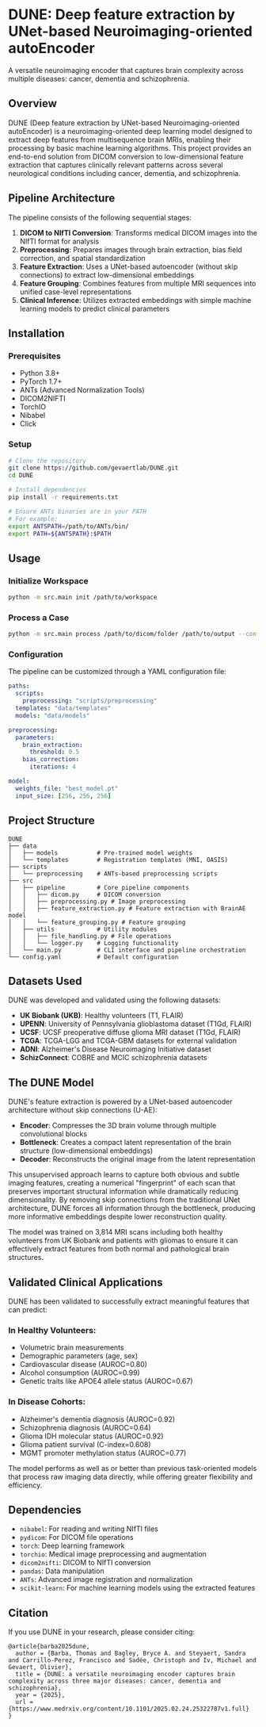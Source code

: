 # DUNE: Deep feature extraction by UNet-based Neuroimaging-oriented autoEncoder

A versatile neuroimaging encoder that captures brain complexity across multiple diseases: cancer, dementia and schizophrenia.

## Overview

DUNE (Deep feature extraction by UNet-based Neuroimaging-oriented autoEncoder) is a neuroimaging-oriented deep learning model designed to extract deep features from multisequence brain MRIs, enabling their processing by basic machine learning algorithms. This project provides an end-to-end solution from DICOM conversion to low-dimensional feature extraction that captures clinically relevant patterns across several neurological conditions including cancer, dementia, and schizophrenia.

## Pipeline Architecture

The pipeline consists of the following sequential stages:

1. **DICOM to NIfTI Conversion**: Transforms medical DICOM images into the NIfTI format for analysis
2. **Preprocessing**: Prepares images through brain extraction, bias field correction, and spatial standardization
3. **Feature Extraction**: Uses a UNet-based autoencoder (without skip connections) to extract low-dimensional embeddings
4. **Feature Grouping**: Combines features from multiple MRI sequences into unified case-level representations
5. **Clinical Inference**: Utilizes extracted embeddings with simple machine learning models to predict clinical parameters

## Installation

### Prerequisites

- Python 3.8+
- PyTorch 1.7+
- ANTs (Advanced Normalization Tools)
- DICOM2NIFTI
- TorchIO
- Nibabel
- Click

### Setup

```bash
# Clone the repository
git clone https://github.com/gevaertlab/DUNE.git
cd DUNE

# Install dependencies
pip install -r requirements.txt

# Ensure ANTs binaries are in your PATH
# For example:
export ANTSPATH=/path/to/ANTs/bin/
export PATH=${ANTSPATH}:$PATH
```

## Usage

### Initialize Workspace

```bash
python -m src.main init /path/to/workspace
```

### Process a Case

```bash
python -m src.main process /path/to/dicom/folder /path/to/output --config config.yaml
```

### Configuration

The pipeline can be customized through a YAML configuration file:

```yaml
paths:
  scripts:
    preprocessing: "scripts/preprocessing"
  templates: "data/templates"
  models: "data/models"

preprocessing:
  parameters:
    brain_extraction:
      threshold: 0.5
    bias_correction:
      iterations: 4

model:
  weights_file: "best_model.pt"
  input_size: [256, 256, 256]
```

## Project Structure

```
DUNE
├── data
│   ├── models           # Pre-trained model weights
│   └── templates        # Registration templates (MNI, OASIS)
├── scripts
│   └── preprocessing    # ANTs-based preprocessing scripts
├── src
│   ├── pipeline         # Core pipeline components
│   │   ├── dicom.py     # DICOM conversion
│   │   ├── preprocessing.py # Image preprocessing
│   │   ├── feature_extraction.py # Feature extraction with BrainAE model
│   │   └── feature_grouping.py # Feature grouping
│   ├── utils            # Utility modules
│   │   ├── file_handling.py # File operations
│   │   └── logger.py    # Logging functionality
│   └── main.py          # CLI interface and pipeline orchestration
└── config.yaml          # Default configuration
```

## Datasets Used

DUNE was developed and validated using the following datasets:

- **UK Biobank (UKB)**: Healthy volunteers (T1, FLAIR)
- **UPENN**: University of Pennsylvania glioblastoma dataset (T1Gd, FLAIR)
- **UCSF**: UCSF preoperative diffuse glioma MRI dataset (T1Gd, FLAIR)
- **TCGA**: TCGA-LGG and TCGA-GBM datasets for external validation
- **ADNI**: Alzheimer's Disease Neuroimaging Initiative dataset
- **SchizConnect**: COBRE and MCIC schizophrenia datasets

## The DUNE Model

DUNE's feature extraction is powered by a UNet-based autoencoder architecture without skip connections (U-AE):

- **Encoder**: Compresses the 3D brain volume through multiple convolutional blocks
- **Bottleneck**: Creates a compact latent representation of the brain structure (low-dimensional embeddings)
- **Decoder**: Reconstructs the original image from the latent representation

This unsupervised approach learns to capture both obvious and subtle imaging features, creating a numerical "fingerprint" of each scan that preserves important structural information while dramatically reducing dimensionality. By removing skip connections from the traditional UNet architecture, DUNE forces all information through the bottleneck, producing more informative embeddings despite lower reconstruction quality.

The model was trained on 3,814 MRI scans including both healthy volunteers from UK Biobank and patients with gliomas to ensure it can effectively extract features from both normal and pathological brain structures.

## Validated Clinical Applications

DUNE has been validated to successfully extract meaningful features that can predict:

### In Healthy Volunteers:
- Volumetric brain measurements
- Demographic parameters (age, sex)
- Cardiovascular disease (AUROC=0.80)
- Alcohol consumption (AUROC=0.99)
- Genetic traits like APOE4 allele status (AUROC=0.67)

### In Disease Cohorts:
- Alzheimer's dementia diagnosis (AUROC=0.92)
- Schizophrenia diagnosis (AUROC=0.64)
- Glioma IDH molecular status (AUROC=0.92)
- Glioma patient survival (C-index=0.608)
- MGMT promoter methylation status (AUROC=0.77)

The model performs as well as or better than previous task-oriented models that process raw imaging data directly, while offering greater flexibility and efficiency.

## Dependencies

- `nibabel`: For reading and writing NIfTI files
- `pydicom`: For DICOM file operations
- `torch`: Deep learning framework
- `torchio`: Medical image preprocessing and augmentation
- `dicom2nifti`: DICOM to NIfTI conversion
- `pandas`: Data manipulation
- `ANTs`: Advanced image registration and normalization
- `scikit-learn`: For machine learning models using the extracted features


## Citation

If you use DUNE in your research, please consider citing:

```
@article{barba2025dune,
  author = {Barba, Thomas and Bagley, Bryce A. and Steyaert, Sandra and Carrillo-Perez, Francisco and Sadée, Christoph and Iv, Michael and Gevaert, Olivier},
  title = {DUNE: a versatile neuroimaging encoder captures brain complexity across three major diseases: cancer, dementia and schizophrenia},
  year = {2025},
  url = {https://www.medrxiv.org/content/10.1101/2025.02.24.25322787v1.full}
}
```

